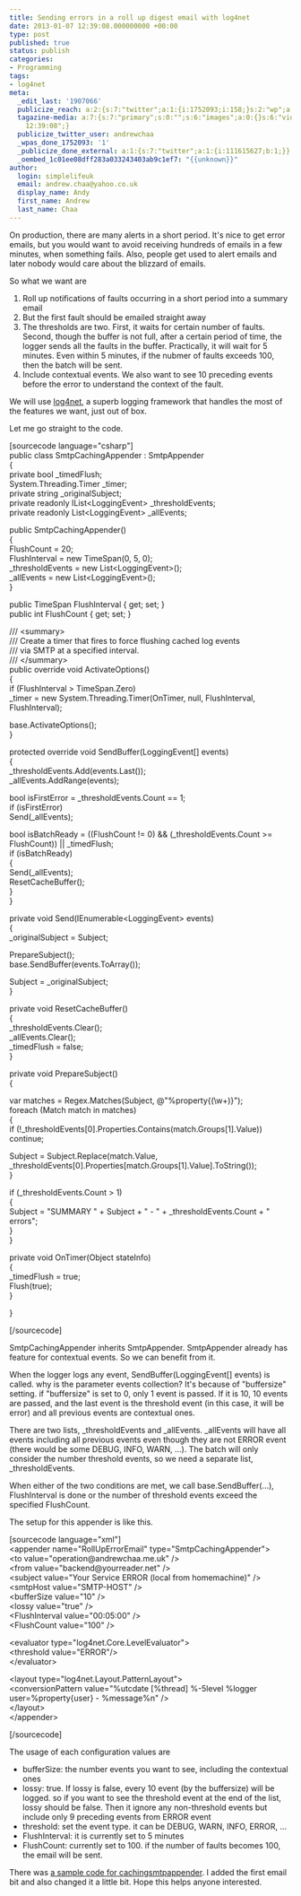 ```yaml
---
title: Sending errors in a roll up digest email with log4net
date: 2013-01-07 12:39:08.000000000 +00:00
type: post
published: true
status: publish
categories:
- Programming
tags:
- log4net
meta:
  _edit_last: '1907066'
  publicize_reach: a:2:{s:7:"twitter";a:1:{i:1752093;i:158;}s:2:"wp";a:1:{i:0;i:7;}}
  tagazine-media: a:7:{s:7:"primary";s:0:"";s:6:"images";a:0:{}s:6:"videos";a:0:{}s:11:"image_count";i:0;s:6:"author";s:7:"1907066";s:7:"blog_id";s:7:"1833431";s:9:"mod_stamp";s:19:"2013-01-07
    12:39:08";}
  publicize_twitter_user: andrewchaa
  _wpas_done_1752093: '1'
  _publicize_done_external: a:1:{s:7:"twitter";a:1:{i:111615627;b:1;}}
  _oembed_1c01ee08dff283a033243403ab9c1ef7: "{{unknown}}"
author:
  login: simplelifeuk
  email: andrew.chaa@yahoo.co.uk
  display_name: Andy
  first_name: Andrew
  last_name: Chaa
---
```

<p>On production, there are many alerts in a short period. It's nice to get error emails, but you would want to avoid receiving hundreds of emails in a few minutes, when something fails. Also, people get used to alert emails and later nobody would care about the blizzard of emails. </p>
<p>So what we want are</p>
<ol>
<li>Roll up notifications of faults occurring in a short period into a summary email</li>
<li>But the first fault should be emailed straight away</li>
<li>The thresholds are two. First, it waits for certain number of faults. Second, though the buffer is not full, after a certain period of time, the logger sends all the faults in the buffer. Practically, it will wait for 5 minutes. Even within 5 minutes, if the nubmer of faults exceeds 100, then the batch will be sent.</li>
<li>Include contextual events. We also want to see 10 preceding events before the error to understand the context of the fault.</li>
</ol>
<p>We will use <a href="http://logging.apache.org/log4net/">log4net</a>, a superb logging framework that handles the most of the features we want, just out of box.</p>
<p>Let me go straight to the code.</p>
<p>[sourcecode language="csharp"]<br />
public class SmtpCachingAppender : SmtpAppender<br />
{<br />
    private bool _timedFlush;<br />
    System.Threading.Timer _timer;<br />
    private string _originalSubject;<br />
    private readonly IList&lt;LoggingEvent&gt; _thresholdEvents;<br />
    private readonly List&lt;LoggingEvent&gt; _allEvents;</p>
<p>    public SmtpCachingAppender()<br />
    {<br />
        FlushCount = 20;<br />
        FlushInterval = new TimeSpan(0, 5, 0);<br />
        _thresholdEvents = new List&lt;LoggingEvent&gt;();<br />
        _allEvents = new List&lt;LoggingEvent&gt;();<br />
    }</p>
<p>    public TimeSpan FlushInterval { get; set; }<br />
    public int FlushCount { get; set; }</p>
<p>    /// &lt;summary&gt;<br />
    /// Create a timer that fires to force flushing cached log events<br />
    /// via SMTP at a specified interval.<br />
    /// &lt;/summary&gt;<br />
    public override void ActivateOptions()<br />
    {<br />
        if (FlushInterval &gt; TimeSpan.Zero)<br />
            _timer = new System.Threading.Timer(OnTimer, null, FlushInterval, FlushInterval); </p>
<p>        base.ActivateOptions();<br />
    }</p>
<p>    protected override void SendBuffer(LoggingEvent[] events)<br />
    {<br />
        _thresholdEvents.Add(events.Last());<br />
        _allEvents.AddRange(events);</p>
<p>        bool isFirstError = _thresholdEvents.Count == 1;<br />
        if (isFirstError)<br />
            Send(_allEvents);</p>
<p>        bool isBatchReady = ((FlushCount != 0) &amp;&amp; (_thresholdEvents.Count &gt;= FlushCount)) || _timedFlush;<br />
        if (isBatchReady)<br />
        {<br />
            Send(_allEvents);<br />
            ResetCacheBuffer();<br />
        }<br />
    }</p>
<p>    private void Send(IEnumerable&lt;LoggingEvent&gt; events)<br />
    {<br />
        _originalSubject = Subject;</p>
<p>        PrepareSubject();<br />
        base.SendBuffer(events.ToArray());</p>
<p>        Subject = _originalSubject;<br />
    }</p>
<p>    private void ResetCacheBuffer()<br />
    {<br />
        _thresholdEvents.Clear();<br />
        _allEvents.Clear();<br />
        _timedFlush = false;<br />
    }</p>
<p>    private void PrepareSubject()<br />
    {</p>
<p>        var matches = Regex.Matches(Subject, @&quot;%property{(\w+)}&quot;);<br />
        foreach (Match match in matches)<br />
        {<br />
            if (!_thresholdEvents[0].Properties.Contains(match.Groups[1].Value))<br />
                continue;</p>
<p>            Subject = Subject.Replace(match.Value, _thresholdEvents[0].Properties[match.Groups[1].Value].ToString());<br />
        }</p>
<p>        if (_thresholdEvents.Count &gt; 1)<br />
        {<br />
            Subject = &quot;SUMMARY &quot; + Subject + &quot; - &quot; + _thresholdEvents.Count + &quot; errors&quot;;<br />
        }<br />
    }</p>
<p>    private void OnTimer(Object stateInfo)<br />
    {<br />
        _timedFlush = true;<br />
        Flush(true);<br />
    }</p>
<p>}</p>
<p>[/sourcecode]</p>
<p>SmtpCachingAppender inherits SmtpAppender. SmtpAppender already has feature for contextual events. So we can benefit from it.</p>
<p>When the logger logs any event, SendBuffer(LoggingEvent[] events) is called. why is the parameter events collection? It's because of "buffersize" setting. if "buffersize" is set to 0, only 1 event is passed. If it is 10, 10 events are passed, and the last event is the threshold event (in this case, it will be error) and all previous events are contextual ones.</p>
<p>There are two lists, _thresholdEvents and _allEvents. _allEvents will have all events including all previous events even though they are not ERROR event (there would be some DEBUG, INFO, WARN, ...). The batch will only consider the number threshold events, so we need a separate list, _thresholdEvents.</p>
<p>When either of the two conditions are met, we call base.SendBuffer(...), FlushInterval is done or the number of threshold events exceed the specified FlushCount. </p>
<p>The setup for this appender is like this.</p>
<p>[sourcecode language="xml"]<br />
  &lt;appender name=&quot;RollUpErrorEmail&quot; type=&quot;SmtpCachingAppender&quot;&gt;<br />
    &lt;to value=&quot;operation@andrewchaa.me.uk&quot; /&gt;<br />
    &lt;from value=&quot;backend@yourreader.net&quot; /&gt;<br />
    &lt;subject value=&quot;Your Service ERROR (local from homemachine)&quot; /&gt;<br />
    &lt;smtpHost value=&quot;SMTP-HOST&quot; /&gt;<br />
    &lt;bufferSize value=&quot;10&quot; /&gt;<br />
    &lt;lossy value=&quot;true&quot; /&gt;<br />
    &lt;FlushInterval value=&quot;00:05:00&quot; /&gt;<br />
    &lt;FlushCount value=&quot;100&quot; /&gt;</p>
<p>    &lt;evaluator type=&quot;log4net.Core.LevelEvaluator&quot;&gt;<br />
      &lt;threshold value=&quot;ERROR&quot;/&gt;<br />
    &lt;/evaluator&gt;</p>
<p>    &lt;layout type=&quot;log4net.Layout.PatternLayout&quot;&gt;<br />
      &lt;conversionPattern value=&quot;%utcdate [%thread] %-5level %logger user=%property{user} - %message%n&quot; /&gt;<br />
    &lt;/layout&gt;<br />
  &lt;/appender&gt;</p>
<p>[/sourcecode]</p>
<p>The usage of each configuration values are</p>
<ul>
<li>bufferSize: the number events you want to see, including the contextual ones</li>
<li>lossy: true. If lossy is false, every 10 event (by the buffersize) will be logged. so if you want to see the threshold event at the end of the list, lossy should be false. Then it ignore any non-threshold events but include only 9 preceding events from ERROR event</li>
<li>threshold: set the event type. it can be DEBUG, WARN, INFO, ERROR, ...</li>
<li>FlushInterval: it is currently set to 5 minutes</li>
<li>FlushCount: currently set to 100. if the number of faults becomes 100, the email will be sent.</li>
</ul>
<p>There was <a href="http://mail-archives.apache.org/mod_mbox/logging-log4net-user/200805.mbox/%3C6D3CA9B0BEA31640B4E6338360C84740023C49C1%40entdc1ms02.corp.gomez.com%3E">a sample code for cachingsmtpappender</a>. I added the first email bit and also changed it a little bit. Hope this helps anyone interested.</p>
